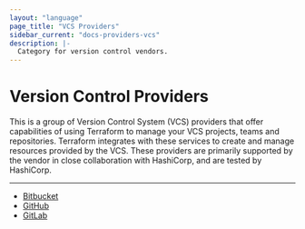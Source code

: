 ```yaml
---
layout: "language"
page_title: "VCS Providers"
sidebar_current: "docs-providers-vcs"
description: |-
  Category for version control vendors.
---
```


# Version Control Providers

This is a group of Version Control System (VCS) providers that offer
capabilities of using Terraform to manage your VCS projects, teams and
repositories. Terraform integrates with these services to create and manage
resources provided by the VCS. These providers are primarily supported by the
vendor in close collaboration with HashiCorp, and are tested by HashiCorp.

---


- [Bitbucket](/docs/providers/bitbucket/index.html)
- [GitHub](/docs/providers/github/index.html)
- [GitLab](/docs/providers/gitlab/index.html)
